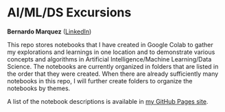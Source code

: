 # AI/ML/DS Excursions 
**Bernardo Marquez** ([LinkedIn](http://www.linkedin.com/in/bernardo-marquez-1266476))

This repo stores notebooks that I have created in Google Colab to gather my explorations and learnings in one location and to demonstrate various concepts and algorithms in Artificial Intelligence/Machine Learning/Data Science. The notebooks are currently organized in folders that are listed in the order that they were created. When there are already sufficiently many notebooks in this repo, I will further create folders to organize the notebooks by themes.

A list of the notebook descriptions is available in [my GitHub Pages site](https://bmarquez429.github.io/).
